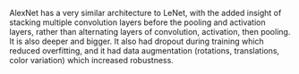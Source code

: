 AlexNet has a very similar architecture to LeNet, with the added insight of stacking multiple convolution layers before the pooling and activation layers, rather than alternating layers of convolution, activation, then pooling. It is also deeper and bigger. It also had dropout during training which reduced overfitting, and it had data augmentation (rotations, translations, color variation) which increased robustness.

[AlexNet]: https://www.cs.toronto.edu/~kriz/imagenet_classification_with_deep_convolutional.pdf 
